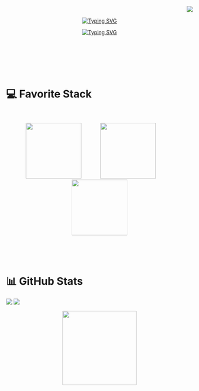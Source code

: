 <img align="right" src="https://visitor-badge.laobi.icu/badge?page_id=Beirun.Beirun">
<br>
<p align="center">
  <a href="https://git.io/typing-svg"><img src="https://readme-typing-svg.herokuapp.com?font=work+sans&weight=700&size=32&duration=1&pause=1000&color=184A90&width=335&lines=Bernard+Jay+Orillo" alt="Typing SVG" /></a>
</p>

<p align="center">
<a href="https://git.io/typing-svg"><img src="https://readme-typing-svg.demolab.com?font=Fira+Code&weight=600&size=32&pause=300&color=184A90&width=405&height=69&lines=Full-Stack+Developer" alt="Typing SVG" /></a></p>
<br><br><br><br><br>

# 💻 Favorite Stack
<br>
<p align="center">
<img src="https://skillicons.dev/icons?i=vue" width="150"/>
  &nbsp;&nbsp;&nbsp;
  &nbsp;&nbsp;&nbsp;
  &nbsp;&nbsp;&nbsp;
<img src="https://skillicons.dev/icons?i=nodejs" width="150"/>
  &nbsp;&nbsp;&nbsp;
  &nbsp;&nbsp;&nbsp;
  &nbsp;&nbsp;&nbsp;
<img src="https://skillicons.dev/icons?i=supabase" width="150"/>

</p>

<br><br><br>
# 📊 GitHub Stats
![](https://github-readme-stats.vercel.app/api?username=beirun&card_width=400&theme=blue-green&hide_border=true&include_all_commits=false&count_private=false)
![](https://github-readme-streak-stats.herokuapp.com/?user=beirun&theme=blue-green&hide_border=true&card_width=400)
<br>

  
<p align="center">
<img align="center" height="200" src="https://github-readme-stats.vercel.app/api/top-langs/?username=beirun&theme=blue-green&hide_border=true&card_width=350&include_all_commits=false&count_private=false&layout=compact" />
</p>

<!-- Proudly created with GPRM ( https://gprm.itsvg.in ) -->

<!--
**Beirun/Beirun** is a ✨ _special_ ✨ repository because its `README.md` (this file) appears on your GitHub profile.

Here are some ideas to get you started:

- 🔭 I’m currently working on ...
- 🌱 I’m currently learning ...
- 👯 I’m looking to collaborate on ...
- 🤔 I’m looking for help with ...
- 💬 Ask me about ...
- 📫 How to reach me: ...
- 😄 Pronouns: ...
- ⚡ Fun fact: ...
-->
